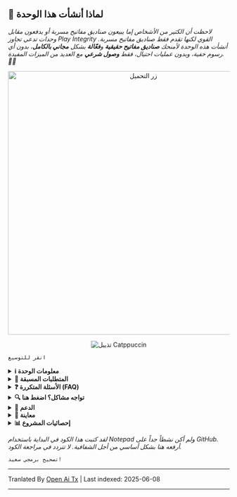 ## 🚀 لماذا أنشأت هذا الوحدة

*لاحظت أن الكثير من الأشخاص إما يبيعون صناديق مفاتيح مسربة أو يدفعون مقابل وحدات تدعي تجاوز Play Integrity القوي لكنها تقدم فقط صناديق مفاتيح مسربة. أنشأت هذه الوحدة لأمنحك **صناديق مفاتيح حقيقية** و**فعّالة** بشكل **مجاني بالكامل**، بدون أي رسوم خفية، وبدون عمليات احتيال، فقط **وصول شرعي** مع العديد من الميزات المفيدة. 🚫🔑*

<div align="center">
  <a href="https://github.com/MeowDump/Integrity-Box/releases" target="_blank">
    <img src="https://raw.githubusercontent.com/MeowDump/Integrity-Box/main/DUMP/download.png" alt="زر التحميل" width="600" />
  </a>
</div>

<p align="center">
  <img src="https://raw.githubusercontent.com/catppuccin/catppuccin/main/assets/footers/gray0_ctp_on_line.svg?sanitize=true" alt="تذييل Catppuccin" />
</p>

`انقر للتوسيع`

<details>
<summary><strong>ℹ️ معلومات الوحدة</strong></summary>

> **تقدم هذه الوحدة الميزات التالية:**  

- ✅ تحديث `keybox.xml`  
- 🗽 تحديث `target.txt` حسب حالة TEE لديك  
- 🥷 تبديل أوضاع Shamiko (عبر تبديل الوحدة)
- 👻 تبديل أوضاع NoHello (عبر تبديل الوحدة)  
- 🛠️ إضافة جميع حزم الكشف عن الرومات المخصصة في **مسار SusFS**  
- ⛔ تعطيل EU injector افتراضياً  
- ⛔ تعطيل تزييف رومات Pixel  
- 🔐 تزييف حالة التشفير   
- 🔑 تزييف مفتاح إصدار الروم  
- 😋 تزييف حالة SE Linux  
- 🕵️ كشف النشاط غير الطبيعي للمساعدة في تصحيح المشكلات
- 🎨 هناك المزيد من الميزات، راجع [الواجهة الويب](https://raw.githubusercontent.com/MeowDump/Integrity-Box/main/DUMP/9.jpg)

</details>

<details>
<summary><strong>🗽 المتطلبات المسبقة</strong></summary>

> يرجى التأكد من تثبيت **الوحدات التالية** قبل استخدام هذه الوحدة:

- [**Play Integrity Fork**](https://github.com/osm0sis/PlayIntegrityFork/releases)
- [**Tricky Store**](https://github.com/5ec1cff/TrickyStore/releases)

</details>

<details>
<summary><strong>❓ الأسئلة المتكررة (FAQ)</strong></summary>

<details>
<summary><strong>هل Meow Assistant برمجية خبيثة؟</strong></summary>

### 🛡️ توضيح توقيع التطبيق والأمان

في الإصدارات السابقة، كان التطبيق موقعاً باستخدام **مفتاح اختبار**، مما أدى إلى قيام بعض أدوات الكشف عن الأمان بوضعه كتطبيق يحتمل أن يكون ضارًا.

بدءاً من **الوحدة الإصدار 3+**، أصبح التطبيق موقعاً الآن باستخدام **مفتاح إصدار خاص**.  
🔒 رغم عدم وجود **أي تغييرات في الوظائف**، فإن الانتقال إلى مفتاح رسمي قد حل المشكلة، ولم تعد هناك **أي اكتشافات خاطئة**.

### 🐾 هدف Meow Assistant

تم بناء **Meow Assistant** لتعزيز سهولة الاستخدام والشفافية.

يوفر **رسائل منبثقة** عندما:

- ✅ تنقر على أي خيار داخل **WebView**  
- ⚙️ تنفذ أي نص برمجي عبر **زر الإجراء**

يساعدك ذلك على البقاء على اطلاع حول الإجراءات التي يتم تنفيذها ويُحسن تجربة المستخدم بشكل عام.

<img src="https://raw.githubusercontent.com/MeowDump/Integrity-Box/main/DUMP/meowassistant.png" alt="Meow Helper" width="100%">

</details>

</details>

<details>
<summary><strong>🔍 تواجه مشاكل؟ اضغط هنا</strong></summary>

- غير قادر على منح صلاحيات الروت للتطبيقات؟ `عطّل` وحدة IntegrityBox، ستقوم بتبديل shamiko/nohello إلى `وضع القائمة السوداء` وستظهر الروت  
- [Shamiko](https://t.me/LSPosed/292) لا يعمل مع magisk delta (قناع kitsune)  
- [Shamiko](https://t.me/LSPosed/292) يعمل فقط مع [Zygisk Next](https://github.com/Dr-TSNG/ZygiskNext/releases)  
- اخفِ الروت بشكل صحيح إذا لم يكن Play Integrity يعمل لديك. إذا كنت تستخدم روم مخصص، تأكد من تعطيل تزييف gms المدمج. كيف تعطلها؟ الأمر يعتمد على الروم الذي تستخدمه. انضم إلى مجموعة الدعم الخاصة برومك واسأل هناك عن `كيفية تعطيلها`.  
- انتقل إلى [Magisk Alpha](https://t.me/magiskalpha/683) إذا كنت تواجه مشكلة في التحقق مع magisk الرسمي.  

</details>

<details>
<summary><strong>🔗 الدعم</strong></summary>

[![مجموعة الدعم](https://ziadoua.github.io/m3-Markdown-Badges/badges/Telegram/telegram1.svg "انضم لمجموعتنا على تيليجرام")](https://t.me/+NCWzd1G--UNmNDY1)  
[![تبرع عبر PayPal](https://ziadoua.github.io/m3-Markdown-Badges/badges/PayPal/paypal1.svg "تبرع عبر PayPal")](https://paypal.me/TempMeow)

</details>

<details>
<summary><strong>🎨 معاينة</strong></summary>

1. ![](https://raw.githubusercontent.com/MeowDump/Integrity-Box/main/DUMP/1.png)  
2. ![](https://raw.githubusercontent.com/MeowDump/Integrity-Box/main/DUMP/2.png)  
3. ![](https://raw.githubusercontent.com/MeowDump/Integrity-Box/main/DUMP/3.png)  
4. ![](https://raw.githubusercontent.com/MeowDump/Integrity-Box/main/DUMP/4.png)  
5. ![](https://raw.githubusercontent.com/MeowDump/Integrity-Box/main/DUMP/5.gif)  
6. ![](https://raw.githubusercontent.com/MeowDump/Integrity-Box/main/DUMP/6.gif)  
7. ![](https://raw.githubusercontent.com/MeowDump/Integrity-Box/main/DUMP/7.gif)  
8. ![](https://raw.githubusercontent.com/MeowDump/Integrity-Box/main/DUMP/8.png)  
9. ![](https://raw.githubusercontent.com/MeowDump/Integrity-Box/main/DUMP/9.jpg)  
10. ![](https://raw.githubusercontent.com/MeowDump/Integrity-Box/main/DUMP/10.png)

</details>

<details>
<summary><strong>📊 إحصائيات المشروع</strong></summary>

[![نجوم GitHub](https://m3-markdown-badges.vercel.app/stars/7/1/MeowDump/Integrity-Box)](https://github.com/MeowDump/Integrity-Box/stargazers)  
[![مشكلات GitHub](https://m3-markdown-badges.vercel.app/issues/1/1/MeowDump/Integrity-Box)](https://github.com/MeowDump/Integrity-Box/issues)  
[![إصدار GitHub](https://ziadoua.github.io/m3-Markdown-Badges/badges/Github/github3.svg)](https://github.com/MeowDump/Integrity-Box/releases)

</details>

_لقد كتبت هذا الكود في البداية باستخدام Notepad ولم أكن نشطاً جداً على GitHub. أرفعه هنا بشكل أساسي من أجل الشفافية. لا تتردد في مراجعة الكود._

`تصحيح برمجي سعيد!`

---

Tranlated By [Open Ai Tx](https://github.com/OpenAiTx/OpenAiTx) | Last indexed: 2025-06-08

---